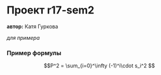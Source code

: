 # Проект r17-sem2
**автор:** Катя Гуркова

*для примера*

### Пример формулы
$$P^2 = \sum_{i=0}^\infty (-1)^i\cdot s_i^2 $$
